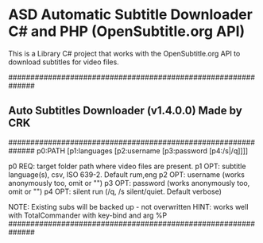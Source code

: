 # ASD Automatic Subtitle Downloader C# and PHP (OpenSubtitle.org API)

This is a Library C# project that works with the OpenSubtitle.org API to download subtitles for video files.

##############################################################
##    Auto Subtitles Downloader  (v1.4.0.0)   Made by CRK   ##
##############################################################
 p0:PATH [p1:languages [p2:username [p3:password [p4:/s|/q]]]]

 p0 REQ: target folder path where video files are present.
 p1 OPT: subtitle language(s), csv, ISO 639-2. Default rum,eng
 p2 OPT: username (works anonymously too, omit or "")
 p3 OPT: password (works anonymously too, omit or "")
 p4 OPT: silent run (/q, /s silent/quiet. Default verbose)

NOTE: Existing subs will be backed up - not overwritten
HINT: works well with TotalCommander with key-bind and arg %P
##############################################################
